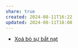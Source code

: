 ```yaml
---
share: true
created: 2024-08-11T16:22
updated: 2024-08-11T18:08
---
```

- [Xoá bỏ sự bắt nạt](../../%F0%9F%93%90%20D%E1%BB%B1%20%C3%A1n/Xo%C3%A1%20b%E1%BB%8F%20s%E1%BB%B1%20b%E1%BA%AFt%20n%E1%BA%A1t.md)
